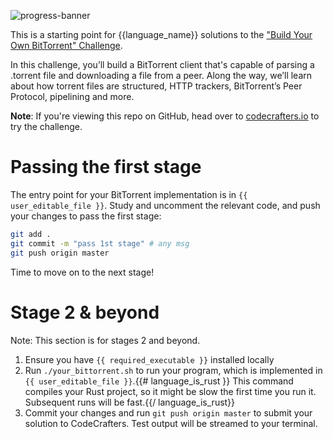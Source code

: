 ![progress-banner](https://codecrafters.io/landing/images/default_progress_banners/bittorrent.png)

This is a starting point for {{language_name}} solutions to the
["Build Your Own BitTorrent" Challenge](https://app.codecrafters.io/courses/bittorrent/overview).

In this challenge, you’ll build a BitTorrent client that's capable of parsing a .torrent file and downloading a file from a peer. Along
the way, we’ll learn about how torrent files are structured, HTTP trackers, BitTorrent’s Peer Protocol, pipelining and more.

**Note**: If you're viewing this repo on GitHub, head over to [codecrafters.io](https://codecrafters.io) to try the challenge.

# Passing the first stage

The entry point for your BitTorrent implementation is in `{{ user_editable_file }}`. Study and uncomment the relevant code, and
push your changes to pass the first stage:

``` sh
git add .
git commit -m "pass 1st stage" # any msg
git push origin master
```

Time to move on to the next stage!

# Stage 2 & beyond

Note: This section is for stages 2 and beyond.

1. Ensure you have `{{ required_executable }}` installed locally
1. Run `./your_bittorrent.sh` to run your program, which is implemented in
   `{{ user_editable_file }}`.{{# language_is_rust }} This command compiles your
   Rust project, so it might be slow the first time you run it. Subsequent runs
   will be fast.{{/ language_is_rust}}
1. Commit your changes and run `git push origin master` to submit your solution
   to CodeCrafters. Test output will be streamed to your terminal.

